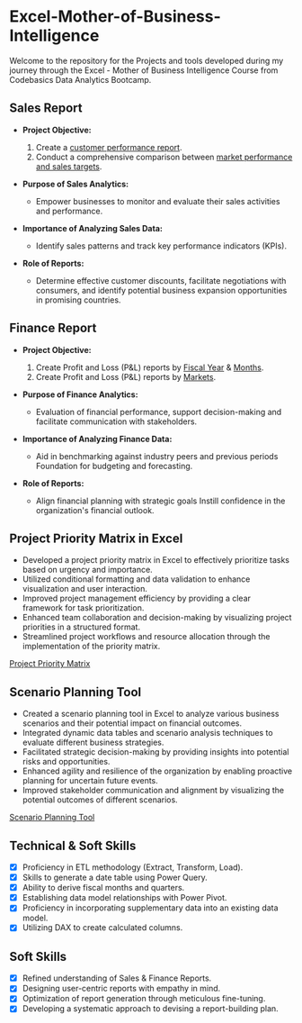 # Excel-Mother-of-Business-Intelligence

Welcome to the repository for the Projects and tools developed during my journey through the Excel - Mother of Business Intelligence Course from Codebasics Data Analytics Bootcamp.

## Sales Report

- **Project Objective:** 
    1. Create a [customer performance report](https://github.com/gRaza25/Excel-Mother-of-Business-Intelligence/blob/main/AtliQ_Sales_Analytics_Report.pdf).
    2. Conduct a comprehensive comparison between [market performance and sales targets](https://github.com/gRaza25/Excel-Mother-of-Business-Intelligence/blob/main/AtliQ_Sales_Analytics_Report.pdf).

- **Purpose of Sales Analytics:** 
    - Empower businesses to monitor and evaluate their sales activities and performance.
    
- **Importance of Analyzing Sales Data:** 
    - Identify sales patterns and track key performance indicators (KPIs).
    
- **Role of Reports:** 
    - Determine effective customer discounts, facilitate negotiations with consumers, and identify potential business expansion opportunities in promising countries.

## Finance Report

- **Project Objective:** 
    1. Create Profit and Loss (P&L) reports by [Fiscal Year](https://github.com/gRaza25/Excel-Mother-of-Business-Intelligence/blob/main/AtliQ_Finance_Analytics_Report.pdf) & [Months](https://github.com/gRaza25/Excel-Mother-of-Business-Intelligence/blob/main/AtliQ_Finance_Analytics_Report.pdf).
    2. Create Profit and Loss (P&L) reports by [Markets](https://github.com/gRaza25/Excel-Mother-of-Business-Intelligence/blob/main/AtliQ_Finance_Analytics_Assignment.pdf).

- **Purpose of Finance Analytics:** 
    - Evaluation of financial performance, support decision-making and facilitate communication with stakeholders.
    
- **Importance of Analyzing Finance Data:** 
    - Aid in benchmarking against industry peers and previous periods Foundation for budgeting and forecasting.
    
- **Role of Reports:** 
    - Align financial planning with strategic goals Instill confidence in the organization's financial outlook.

## Project Priority Matrix in Excel

- Developed a project priority matrix in Excel to effectively prioritize tasks based on urgency and importance.
- Utilized conditional formatting and data validation to enhance visualization and user interaction.
- Improved project management efficiency by providing a clear framework for task prioritization.
- Enhanced team collaboration and decision-making by visualizing project priorities in a structured format.
- Streamlined project workflows and resource allocation through the implementation of the priority matrix.

[Project Priority Matrix](https://github.com/gRaza25/Excel-Mother-of-Business-Intelligence/blob/main/Project%20Priority%20Matrix.pdf)

## Scenario Planning Tool

- Created a scenario planning tool in Excel to analyze various business scenarios and their potential impact on financial outcomes.
- Integrated dynamic data tables and scenario analysis techniques to evaluate different business strategies.
- Facilitated strategic decision-making by providing insights into potential risks and opportunities.
- Enhanced agility and resilience of the organization by enabling proactive planning for uncertain future events.
- Improved stakeholder communication and alignment by visualizing the potential outcomes of different scenarios.

[Scenario Planning Tool](https://github.com/gRaza25/Excel-Mother-of-Business-Intelligence/blob/main/Scenario%20Planning%20Tool.pdf)

## Technical & Soft Skills

- [x]	Proficiency in ETL methodology (Extract, Transform, Load).
- [x]	Skills to generate a date table using Power Query.
- [x]	Ability to derive fiscal months and quarters.
- [x]	Establishing data model relationships with Power Pivot.
- [x]	Proficiency in incorporating supplementary data into an existing data model.
- [x]	Utilizing DAX to create calculated columns.

## Soft Skills

- [x]	Refined understanding of Sales & Finance Reports.
- [x]	Designing user-centric reports with empathy in mind.
- [x]	Optimization of report generation through meticulous fine-tuning.
- [x]	Developing a systematic approach to devising a report-building plan.
